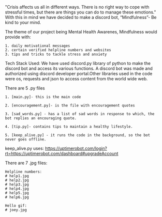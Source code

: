 "Crisis affects us all in different ways. There is no right way to cope with stressful times, but there are things you can do to manage these emotions." With this in mind we have decided to make a discord bot, “Mindfulness”- Be kind to your mind.

The theme of our project being Mental Health Awarenes, 
 Mindfulness would provide with:

	1. daily motivational messages
	2. certain verified helpline numbers and websites 
	3. tips and tricks to tackle stress and anxiety

Tech Stack Used:
	We have used discord.py library of python to make the discord bot and access its various functions. A discord bot was made and authorized using discord developer portal.Other libraries used in the code were os, requests and json to access content from the world wide web.

There are 5 .py files

	1. [main.py]- this is the main code

	2. [encouragement.py]- is the file with encouragement quotes

	3. [sad_words.py] - has a list of sad words in response to which, the bot replies an encouraging quote.

	4. [tip.py]- contains tips to maintain a healthy lifestyle.

	5. [keep_alive.py] - it runs the code in the background, so the bot never goes offline.
	 
keep_alive.py uses: https://uptimerobot.com/login?rt=https://uptimerobot.com/dashboard#upgradeAccount 

There are 7 .jpg files:

	Helpline numbers:
	# help1.jpg
	# help2.jpg
	# help3.jpg
	# help4.jpg
	# help5.jpg
	# help6.jpg

	Hello gif:
	# joey.jpg

